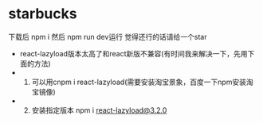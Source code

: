 # starbucks
下载后 npm i
然后 npm run dev运行
觉得还行的话请给一个star

- react-lazyload版本太高了和react新版不兼容(有时间我来解决一下，先用下面的方法)
- 1. 可以用cnpm i react-lazyload(需要安装淘宝景象，百度一下npm安装淘宝镜像)
- 2. 安装指定版本 npm i react-lazyload@3.2.0
